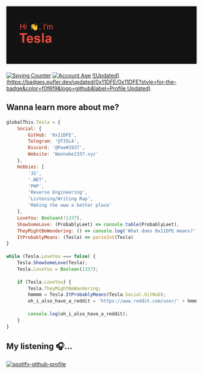 ## ![Welcome to my profile 🤟](header.png)

[![Spying Counter](https://badges.pufler.dev/visits/0x11DFE/0x11DFE?style=for-the-badge&color=e74c3c&logo=github&label=Spying+Counter)](https://github.com/0x11DFE)
[![Account Age](https://badges.pufler.dev/years/0x11DFE/?style=for-the-badge&color=27a4fb&logo=github&label=Account+Age)](https://github.com/0x11DFE)
[![Updated](https://badges.pufler.dev/updated/0x11DFE/0x11DFE?style=for-the-badge&color=f0f6f9&logo=github&label=Profile Updated)](https://github.com/0x11DFE)

## Wanna learn more about me?

```js
globalThis.Tesla = {
    Social: {
        GitHub: '0x11DFE',
        Telegram: '@T3SL4',
        Discord: '@Poe#1937',
        Website: 'Wannabe1337.xyz'
    },
    Hobbies: [
        'JS',
        '.NET',
        'PHP',
        'Reverse Engineering',
        'Listening/Writing Rap',
        'Making the www a better place'
    ],
    LoveYou: Boolean(!1337),
    ShowSomeLove: (ProbablyLeet) => console.table(ProbablyLeet),
    TheyMightBeWondering: () => console.log('What does 0x11DFE means?'),
    ItProbablyMeans: (Tesla) => parseInt(Tesla)
}

while (Tesla.LoveYou === false) {
    Tesla.ShowSomeLove(Tesla);
    Tesla.LoveYou = Boolean(1337);

    if (Tesla.LoveYou) {
        Tesla.TheyMightBeWandering;
        hmmmm = Tesla.ItProbablyMeans(Tesla.Social.GitHub);
        oh_i_also_have_a_reddit = 'https://www.reddit.com/user/' + hmmmm;

        console.log(oh_i_also_have_a_reddit);
    }
}
```

## My listening 🎧...
[![spotify-github-profile](https://spotify-github-profile.vercel.app/api/view?uid=eq0o2y8dsh6i76v91eqk9alzd&cover_image=true&theme=default)](https://github.com/0x11DFE)
